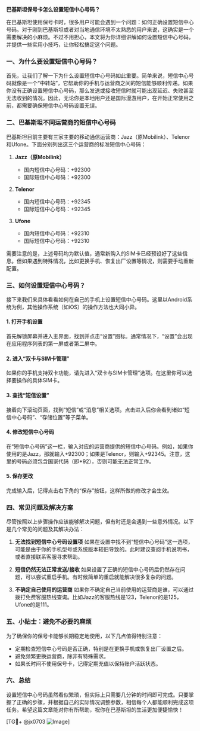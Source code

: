 **巴基斯坦保号卡怎么设置短信中心号码？**

在巴基斯坦使用保号卡时，很多用户可能会遇到一个问题：如何正确设置短信中心号码。对于刚到巴基斯坦或者对当地通信环境不太熟悉的用户来说，这确实是一个需要解决的小麻烦。不过不用担心，本文将为你详细讲解如何设置短信中心号码，并提供一些实用小技巧，让你轻松搞定这个问题。

### 一、为什么要设置短信中心号码？

首先，让我们了解一下为什么设置短信中心号码如此重要。简单来说，短信中心号码就像是一个“中转站”，它帮助你的手机与运营商之间的短信能够顺利传递。如果你没有正确设置短信中心号码，那么发送或接收短信时就可能出现延迟、失败甚至无法收到的情况。因此，无论你是本地用户还是国际漫游用户，在开始正常使用之前，都需要确保短信中心号码设置无误。

### 二、巴基斯坦不同运营商的短信中心号码

巴基斯坦目前主要有三家主要的移动通信运营商：Jazz（原Mobilink）、Telenor和Ufone。下面分别列出这三个运营商的标准短信中心号码：

1. **Jazz（原Mobilink）**
   - 国内短信中心号码：+92300
   - 国际短信中心号码：+92300

2. **Telenor**
   - 国内短信中心号码：+92345
   - 国际短信中心号码：+92345

3. **Ufone**
   - 国内短信中心号码：+92310
   - 国际短信中心号码：+92310

需要注意的是，上述号码均为默认值，通常新购入的SIM卡已经预设好了这些信息。但如果遇到特殊情况，比如更换手机、恢复出厂设置等情况，则需要手动重新配置。

### 三、如何设置短信中心号码？

接下来我们来具体看看如何在自己的手机上设置短信中心号码。这里以Android系统为例，其他操作系统（如iOS）的操作方法也大同小异。

#### 1. 打开手机设置
首先解锁屏幕并进入主界面，找到并点击“设置”图标。通常情况下，“设置”会出现在应用程序列表的第一屏或者第二屏中。

#### 2. 进入“双卡与SIM卡管理”
如果你的手机支持双卡功能，请先进入“双卡与SIM卡管理”选项。在这里你可以选择要操作的具体SIM卡。

#### 3. 查找“短信设置”
接着向下滚动页面，找到“短信”或“消息”相关选项。点击进入后你会看到诸如“短信中心号码”、“存储位置”等子菜单。

#### 4. 修改短信中心号码
在“短信中心号码”这一栏，输入对应的运营商提供的短信中心号码。例如，如果你使用的是Jazz，那就输入+92300；如果是Telenor，则输入+92345。注意，这里的号码必须包含国家代码（即+92），否则可能无法正常工作。

#### 5. 保存更改
完成输入后，记得点击右下角的“保存”按钮，这样所做的修改才会生效。

### 四、常见问题及解决方案

尽管按照以上步骤操作应该能够解决问题，但有时还是会遇到一些意外情况。以下是几个常见的问题及其解决办法：

1. **无法找到短信中心号码设置项**
   如果在设置中找不到“短信中心号码”这一选项，可能是由于你的手机型号或系统版本较旧导致的。此时建议查阅手机说明书，或者直接联系客服寻求帮助。

2. **短信仍然无法正常发送/接收**
   如果设置了正确的短信中心号码后仍然存在问题，可以尝试重启手机。有时候简单的重启就能解决很多复杂的问题。

3. **不确定自己使用的运营商**
   如果你不确定自己当前使用的运营商是谁，可以通过拨打免费客服热线查询。比如Jazz的客服热线是123，Telenor的是125，Ufone的是111。

### 五、小贴士：避免不必要的麻烦

为了确保你的保号卡能够长期稳定地使用，以下几点值得特别注意：

- 定期检查短信中心号码是否正确，特别是在更换手机或恢复出厂设置之后。
- 避免频繁更换运营商，除非有特殊需求。
- 如果长时间不使用保号卡，记得定期充值以保持账户活跃状态。

### 六、总结

设置短信中心号码虽然看似繁琐，但实际上只需要几分钟的时间即可完成。只要掌握了正确的步骤，并根据自己的实际情况调整参数，相信每个人都能顺利完成这项任务。希望这篇文章能对你有所帮助，祝你在巴基斯坦的生活更加便捷愉快！

[TG💪+ @jx0703 ![Image](https://github.com/user-attachments/assets/dbca1d08-cadb-493c-b0ec-ad6f7a83f270)]